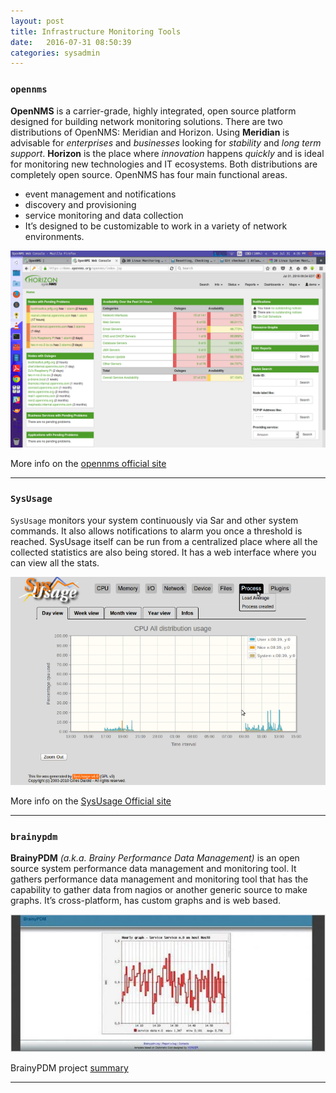 ```yaml
---
layout: post
title: Infrastructure Monitoring Tools
date:   2016-07-31 08:50:39  
categories: sysadmin
---
```


### `opennms`
**OpenNMS** is a carrier-grade, highly integrated, open source platform designed for building network monitoring solutions. There are two distributions of OpenNMS: Meridian and Horizon. Using **Meridian** is advisable for *enterprises* and *businesses* looking for *stability* and *long term support*. **Horizon** is the place where *innovation* happens *quickly* and is ideal for monitoring new technologies and IT ecosystems. Both distributions are completely open source.
OpenNMS has four main functional areas.

- event management and notifications
- discovery and provisioning
- service monitoring and data collection 
- It’s designed to be customizable to work in a variety of network environments.

![opennms](/assets/img/infrastructure_monitoring/opennms.png)

More info on the [opennms official site](http://www.opennms.org/en)

---

### `SysUsage`
`SysUsage` monitors your system continuously via Sar and other system commands. It also allows notifications to alarm you once a threshold is reached. SysUsage itself can be run from a centralized place where all the collected statistics are also being stored. It has a web interface where you can view all the stats.

![sysusage](/assets/img/infrastructure_monitoring/sysusage.png)

More info on the [ SysUsage Official site](http://sysusage.darold.net/)

---

### `brainypdm`
**BrainyPDM** _(a.k.a. Brainy Performance Data Management)_ is an open source system performance data management and monitoring tool. It gathers performance data management and monitoring tool that has the capability to gather data from nagios or another generic source to make graphs. It’s cross-platform, has custom graphs and is web based.

![brainypdm](/assets/img/infrastructure_monitoring/brainypdm.png)

BrainyPDM project [summary](https://www.openhub.net/p/brainypdm)

---


